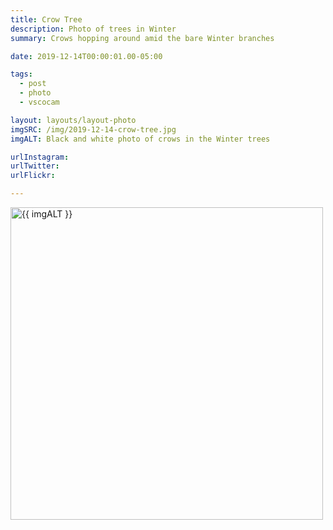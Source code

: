 ```yaml
---
title: Crow Tree
description: Photo of trees in Winter
summary: Crows hopping around amid the bare Winter branches

date: 2019-12-14T00:00:01.00-05:00

tags:
  - post
  - photo
  - vscocam

layout: layouts/layout-photo
imgSRC: /img/2019-12-14-crow-tree.jpg
imgALT: Black and white photo of crows in the Winter trees

urlInstagram:
urlTwitter:
urlFlickr:

---
```

<p><img class="u-photo img-polaroid" src="{{ imgSRC }}" alt="{{ imgALT }}" width="500" height="500"></p>

